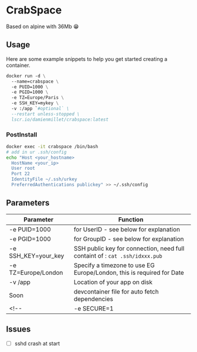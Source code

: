 # CrabSpace

Based on alpine with 36Mb 😁

## Usage

Here are some example snippets to help you get started creating a container.

```dockerfile
docker run -d \
  --name=crabspace \
  -e PUID=1000 \
  -e PGID=1000 \
  -e TZ=Europe/Paris \
  -e SSH_KEY=mykey \
  -v :/app `#optional` \
  --restart unless-stopped \
  lscr.io/damienmillet/crabspace:latest
```
<!--   -e SECURE=true `#optional, passless root account, default is true` \ -->

### PostInstall

```bash
docker exec -it crabspace /bin/bash
# add in ur .ssh/config
echo "Host <your_hostname>
  HostName <your_ip>
  User root
  Port 22
  IdentityFile ~/.ssh/urkey
  PreferredAuthentications publickey" >> ~/.ssh/config
```

## Parameters

| Parameter           | Function                                                     |
| ------------------- | ------------------------------------------------------------ |
| -e PUID=1000        | for UserID - see below for explanation                       |
| -e PGID=1000        | for GroupID - see below for explanation                      |
| -e SSH_KEY=your_key | SSH public key for connection, need full containt of : `cat .ssh/idxxx.pub` |
| -e TZ=Europe/London | Specify a timezone to use EG Europe/London, this is required for Date |
| -v /app             | Location of your app on disk                                 |
| Soon                | devcontainer file for auto fetch dependencies                |
<!-- | -e SECURE=1         | Enable SSH password authentification                         | -->
## Issues

- [ ] sshd crash at start
